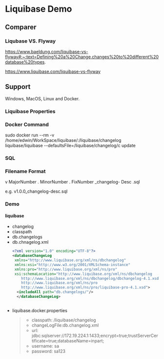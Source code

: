# Liquibase Demo

## Comparer
### Liqubase VS. Flyway

https://www.baeldung.com/liquibase-vs-flyway#:~:text=Defining%20a%20Change,changes%20to%20different%20database%20types.

https://www.liquibase.com/liquibase-vs-flyway

## Support
Windows, MacOS, Linux and Docker.

### Liquibase Properties




### Docker Command
sudo docker run --rm -v /home/edwin/WorkSpace/liquibase/:/liquibase/changelog liquibase/liquibase --defaultsFile=/liquibase/changelog/c update

### SQL

### Filename Format

v MajorNumber . MinorNumber . FixNumber _changelog- Desc .sql

e.g. v1.0.0_changelog-desc.sql

### Demo
#### liquibase
- changelog
- classpath
- db.changelogs
- db.chnagelog.xml
  ```xml
  <?xml version="1.0" encoding="UTF-8"?>
  <databaseChangeLog
   xmlns="http://www.liquibase.org/xml/ns/dbchangelog"
   xmlns:xsi="http://www.w3.org/2001/XMLSchema-instance"
   xmlns:pro="http://www.liquibase.org/xml/ns/pro"
   xsi:schemaLocation="http://www.liquibase.org/xml/ns/dbchangelog
      http://www.liquibase.org/xml/ns/dbchangelog/dbchangelog-4.1.xsd
      http://www.liquibase.org/xml/ns/pro 
      http://www.liquibase.org/xml/ns/pro/liquibase-pro-4.1.xsd">  
    <includeAll path="db.changelogs/"/>
    </databaseChangeLog>
    
- liquibase.docker.properties
  >-  classpath: /liquibase/changelog
  >- changeLogFile:db.changelog.xml
  >- url: jdbc:sqlserver://172.19.224.1:1433;encrypt=true;trustServerCertificate=true;databaseName=inpart;
  >- username: sa
  >- password: sa123

